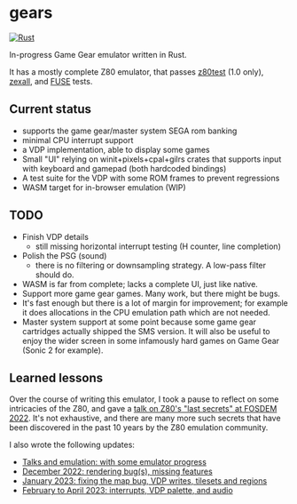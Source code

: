 # gears
[![Rust](https://github.com/anisse/gears/actions/workflows/rust.yml/badge.svg)](https://github.com/anisse/gears/actions/workflows/rust.yml)

In-progress Game Gear emulator written in Rust.

It has a mostly complete Z80 emulator, that passes [z80test](https://github.com/raxoft/z80test) (1.0 only), [zexall](https://mdfs.net/Software/Z80/Exerciser/), and [FUSE](http://fuse-emulator.sourceforge.net/) tests.


## Current status

 - supports the game gear/master system SEGA rom banking
 - minimal CPU interrupt support
 - a VDP implementation, able to display some games
 - Small "UI" relying on winit+pixels+cpal+gilrs crates that supports input with keyboard and gamepad (both hardcoded bindings)
 - A test suite for the VDP with some ROM frames to prevent regressions
 - WASM target for in-browser emulation (WIP)

## TODO

 - Finish VDP details
   * still missing horizontal interrupt testing (H counter, line completion)
 - Polish the PSG (sound)
   * there is no filtering or downsampling strategy. A low-pass filter should do.
 - WASM is far from complete; lacks a complete UI, just like native.
 - Support more game gear games. Many work, but there might be bugs.
 - It's fast enough but there is a lot of margin for improvement; for example it does allocations in the CPU emulation path which are not needed.
 - Master system support at some point because some game gear cartridges actually shipped the SMS version. It will also be useful to enjoy the wider screen in some infamously hard games on Game Gear (Sonic 2 for example).

## Learned lessons

Over the course of writing this emulator, I took a pause to reflect on some intricacies of the Z80, and gave a [talk on Z80's "last secrets" at FOSDEM 2022](https://archive.fosdem.org/2022/schedule/event/z80/). It's not exhaustive, and there are many more such secrets that have been discovered in the past 10 years by the Z80 emulation community.

I also wrote the following updates:
 * [Talks and emulation: with some emulator progress](https://anisse.astier.eu/talks-emulation.html)
 * [December 2022: rendering bug(s), missing features](https://anisse.astier.eu/gears-update-2023-01.html)
 * [January 2023: fixing the map bug, VDP writes, tilesets and regions](https://anisse.astier.eu/gears-update-2023-02.html)
 * [February to April 2023: interrupts, VDP palette, and audio](https://anisse.astier.eu/gears-update-2023-03.html)
